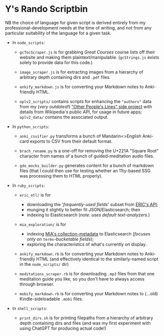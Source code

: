 # Y's Rando Scriptbin

NB the choice of language for given script is derived entirely from my professional-development needs at the time of writing, and not from any particular suitability of the language for a given task.

- In `node_scripts`:

  - `gcTocScraper.js` is for grabbing _Great Courses_ course lists off their website and making them plaintext/manipulable. (`gcStrings.js` exists solely to provide data for this code.)

  - `image_scraper.js` is for extracting images from a hierarchy of arbitrary depth containing dirs and `.pdf` files.
  
  - `ankify_markdown.js` is for converting your Markdown notes to Anki-friendly HTML.

  - `oplv2_scripts/` contains scripts for enhancing the `"authors"` data from my (_very outdated!_) ["Other People's Lines" side project](https://github.com/ypaulsussman/opl) with details from Wikipedia's public API, for usage in future apps; `oplv2_data/` contains the associated output.

- In `python_scripts`:
  - `anki_csvifier.py` transforms a bunch of Mandarin<>English Anki-card exports to CSV from their default format.

  - `brach_rename.py` is a one-off for removing the U+221A "Square Root" character from names of a bunch of guided-meditation audio files.

  - `gdo_mocks_builder.py` generates content for a bunch of markdown files (that I could then use for testing whether an 11ty-based SSG was processing them to HTML properly).

- In `ruby_scripts`:
  - `eric_etl/` is for 
    - downloading the '_frequently-used fields_' subset from [ERIC's API](https://eric.ed.gov/?api);
    - munging it slightly to better fit JSON/Elasticsearch; then
    - indexing to Elasticsearch (_note: uses default text-analyzers._)

  - `mia_exploration/` is for
    - indexing [MIA's collection-metadata](https://github.com/artsmia/collection/tree/master/objects) to Elasticsearch (_focuses only on_ `terms`_-bucketable fields_); 
    - exploring the characteristics of what's currently on display.

  - `ankify_markdown.rb` is for converting your Markdown notes to Anki-friendly HTML (and effectively identical to the similarly-named script in the `node_scripts/` dir)

  - `meditations_scraper.rb` is for downloading `.mp3` files from that one meditation guide you like, so you don't have to always access through browser.
  
  - `mobify_markdown.rb` is for converting your Markdown notes to (...old) Kindle-sideloadable `.mobi` files.

- In `shell_scripts`:
    - `print_dirs.sh` is for printing filepaths from a hierarchy of arbitrary depth containing dirs and files (and was my first experiment with using ChatGPT for producing actual code!)